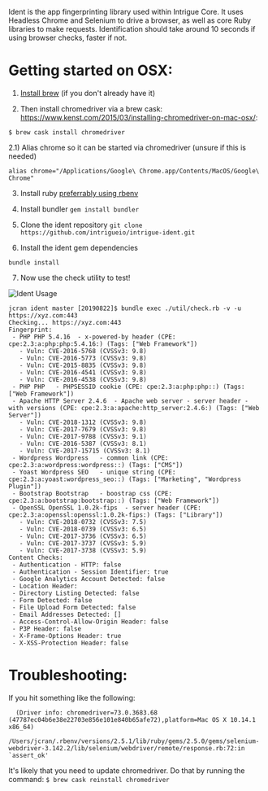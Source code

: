Ident is the app fingerprinting library used within Intrigue Core. It uses Headless Chrome and Selenium to drive a browser, as well as core Ruby libraries to make requests. Identification should take around 10 seconds if using browser checks, faster if not.

Getting started on OSX:
=======================
1) [Install brew](https://brew.sh/) (if you don't already have it)

2)  Then install chromedriver via a brew cask: https://www.kenst.com/2015/03/installing-chromedriver-on-mac-osx/: 

```
$ brew cask install chromedriver
```

2.1) Alias chrome so it can be started via chromedriver (unsure if this is needed)

```
alias chrome="/Applications/Google\ Chrome.app/Contents/MacOS/Google\ Chrome"
```

3) Install ruby [preferrably using rbenv](https://github.com/rbenv/rbenv#installation)

4) Install bundler ```gem install bundler```

5) Clone the ident repository ```git clone https://github.com/intrigueio/intrigue-ident.git```

6) Install the ident gem dependencies

```bundle install```

7) Now use the check utility to test!

![Ident Usage](https://api.monosnap.com/file/download?id=FRqxPx7aE3EdQMcpZ9A7YvxskvvuBo)

```
jcran ident master [20190822]$ bundle exec ./util/check.rb -v -u https://xyz.com:443
Checking... https://xyz.com:443
Fingerprint:
 - PHP PHP 5.4.16  - x-powered-by header (CPE: cpe:2.3:a:php:php:5.4.16:) (Tags: ["Web Framework"])
   - Vuln: CVE-2016-5768 (CVSSv3: 9.8)
   - Vuln: CVE-2016-5773 (CVSSv3: 9.8)
   - Vuln: CVE-2015-8835 (CVSSv3: 9.8)
   - Vuln: CVE-2016-4541 (CVSSv3: 9.8)
   - Vuln: CVE-2016-4538 (CVSSv3: 9.8)
 - PHP PHP   - PHPSESSID cookie (CPE: cpe:2.3:a:php:php::) (Tags: ["Web Framework"])
 - Apache HTTP Server 2.4.6  - Apache web server - server header - with versions (CPE: cpe:2.3:a:apache:http_server:2.4.6:) (Tags: ["Web Server"])
   - Vuln: CVE-2018-1312 (CVSSv3: 9.8)
   - Vuln: CVE-2017-7679 (CVSSv3: 9.8)
   - Vuln: CVE-2017-9788 (CVSSv3: 9.1)
   - Vuln: CVE-2016-5387 (CVSSv3: 8.1)
   - Vuln: CVE-2017-15715 (CVSSv3: 8.1)
 - Wordpress Wordpress   - common link (CPE: cpe:2.3:a:wordpress:wordpress::) (Tags: ["CMS"])
 - Yoast Wordpress SEO   - unique string (CPE: cpe:2.3:a:yoast:wordpress_seo::) (Tags: ["Marketing", "Wordpress Plugin"])
 - Bootstrap Bootstrap   - boostrap css (CPE: cpe:2.3:a:bootstrap:bootstrap::) (Tags: ["Web Framework"])
 - OpenSSL OpenSSL 1.0.2k-fips  - server header (CPE: cpe:2.3:a:openssl:openssl:1.0.2k-fips:) (Tags: ["Library"])
   - Vuln: CVE-2018-0732 (CVSSv3: 7.5)
   - Vuln: CVE-2018-0739 (CVSSv3: 6.5)
   - Vuln: CVE-2017-3736 (CVSSv3: 6.5)
   - Vuln: CVE-2017-3737 (CVSSv3: 5.9)
   - Vuln: CVE-2017-3738 (CVSSv3: 5.9)
Content Checks:
 - Authentication - HTTP: false
 - Authentication - Session Identifier: true
 - Google Analytics Account Detected: false
 - Location Header: 
 - Directory Listing Detected: false
 - Form Detected: false
 - File Upload Form Detected: false
 - Email Addresses Detected: []
 - Access-Control-Allow-Origin Header: false
 - P3P Header: false
 - X-Frame-Options Header: true
 - X-XSS-Protection Header: false

```


Troubleshooting:
================

If you hit something like the following: 
```Selenium::WebDriver::Error::SessionNotCreatedError: session not created: Chrome version must be between 70 and 73
  (Driver info: chromedriver=73.0.3683.68 (47787ec04b6e38e22703e856e101e840b65afe72),platform=Mac OS X 10.14.1 x86_64)
  /Users/jcran/.rbenv/versions/2.5.1/lib/ruby/gems/2.5.0/gems/selenium-webdriver-3.142.2/lib/selenium/webdriver/remote/response.rb:72:in `assert_ok'
 ```

It's likely that you need to update chromedriver. Do that by running the command: 
```$ brew cask reinstall chromedriver```
